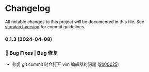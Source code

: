# Changelog

All notable changes to this project will be documented in this file. See [standard-version](https://github.com/conventional-changelog/standard-version) for commit guidelines.

### 0.1.3 (2024-04-08)


### 🐛 Bug Fixes | Bug 修复

* 修复 git commit 时会打开 vim 编辑器的问题 ([9b00025](https://github.com/zouzhixiang/vue2-tdesign-template/commit/9b00025e12e2123b9e41ad8a6e98e1f67b4c54fc))
